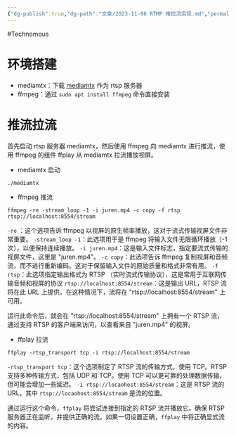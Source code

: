 ```yaml
---
{"dg-publish":true,"dg-path":"文章/2023-11-06 RTMP 推拉流实现.md","permalink":"/文章/2023-11-06 RTMP 推拉流实现/"}
---
```


#Technomous 
# 环境搭建

- mediamtx：下载 [mediamtx](https://github.com/bluenviron/mediamtx) 作为 rtsp 服务器
- ffmpeg：通过  `sudo apt install ffmpeg` 命令直接安装

# 推流拉流
首先启动 rtsp 服务器 mediamtx，然后使用 ffmpeg 向 mediamtx 进行推流，使用 ffmpeg 的组件 ffplay 从 mediamtx 拉流播放视屏。

- mediamtx 启动
``` shell
./mediamtx
```

- ffmpeg 推流
``` shell
ffmpeg -re -stream_loop -1 -i juren.mp4 -c copy -f rtsp rtsp://localhost:8554/stream
```
`-re` ：这个选项告诉 ffmpeg 以视屏的原生帧率播放，这对于流式传输视屏文件非常重要。
`-stream_loop -1`：此选项用于是 ffmpeg 将输入文件无限循环播放（-1 次），以便保持连续播放。
`-i juren.mp4`：这是输入文件标志，指定要流式传输的视屏文件，这里是 "juren.mp4"。
`-c copy`：此选项告诉 ffmpeg 复制视屏和音频流，而不进行重新编码。这对于保留输入文件的原始质量和格式非常有用。
`-f rtsp`：此选项指定输出格式为 RTSP （实时流式传输协议），这是常用于互联网传输音频和视屏的协议
`rtsp://localhost:8554/stream`：这是输出 URL，RTSP 流将在此 URL 上提供。在这种情况下，流将在 "rtsp://localhost:8554/stream" 上可用。

运行此命令后，就会在 "rtsp://localhost:8554/stream" 上拥有一个 RTSP 流，通过支持 RTSP 的客户端来访问，以查看来自 "juren.mp4" 的视屏。

- ffplay 拉流
``` shell
ffplay -rtsp_transport tcp -i rtsp://localhost:8554/stream
```

`-rtsp_transport tcp`：这个选项制定了 RTSP 流的传输方式，使用 TCP。RTSP 支持多种传输方式，包括 UDP 和 TCP。使用 TCP 可以更可靠的处理数据传输，但可能会增加一些延迟。
`-i rtsp://locaohost:8554/stream`：这是 RTSP 流的 URL，其中 `rtsp://locaohost:8554/stream` 是流的位置。

通过运行这个命令，`ffplay` 将尝试连接到指定的 RTSP 流并播放它。确保 RTSP 服务器正在监听，并提供正确的流。如果一切设置正确，`ffplay` 中将正确显式流的内容。